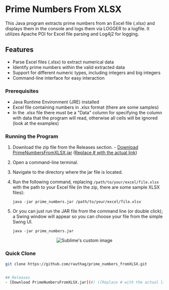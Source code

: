 # Prime Numbers From XLSX

This Java program extracts prime numbers from an Excel file (.xlsx) and displays them in the console and logs them via LOGGER to a logfile. It utilizes Apache POI for Excel file parsing and Log4j2 for logging.

## Features
- Parse Excel files (.xlsx) to extract numerical data
- Identify prime numbers within the valid extracted data
- Support for different numeric types, including integers and big integers
- Command-line interface for easy interaction

### Prerequisites
- Java Runtime Environment (JRE) installed
- Excel file containing numbers in .xlsx format (there are some samples)
- In the .xlsx file there must be a "Data" column for specifying the column with data that the program will read, otherwise all cells will be ignored (look at the examples)

### Running the Program
1. Download the zip file from the Releases section. - [Download PrimeNumbersFromXLSX.jar](#) ([Replace # with the actual link](https://github.com/rauthag/prime_numbers/releases/tag/v1.0.0))
2. Open a command-line terminal.
3. Navigate to the directory where the jar file is located.
4. Run the following command, replacing `/path/to/your/excel/file.xlsx` with the path to your Excel file (in the zip, there are some sample XLSX files):

    ```
    java -jar prime_numbers.jar /path/to/your/excel/file.xlsx
    ```

5. Or you can just run the JAR file from the command line (or double click); a Swing window will appear so you can choose your file from the simple Swing UI.

    ```
    java -jar prime_numbers.jar
    ```
<p align="center">
  <img src="(https://i.postimg.cc/dtkwK0wP/Screenshot-1.jpg)?raw=true" alt="Sublime's custom image"/>
</p>


### Quick Clone

```bash
git clone https://github.com/rauthag/prime_numbers_fromXLSX.git
   

## Releases
- [Download PrimeNumbersFromXLSX.jar](#) ([Replace # with the actual link](https://github.com/rauthag/prime_numbers/releases/tag/v1.0.0))
